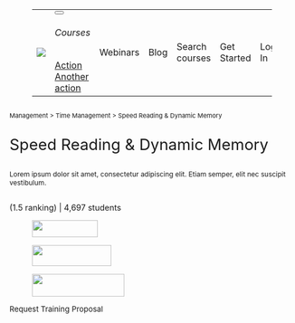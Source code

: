 <!-- wp:table -->
<figure class="wp-block-table"><table><tbody><tr><td>
   <img src="https://lh3.googleusercontent.com/g7Gi4QRerEJFWVowKRqjVOAlozN9OgH3VcjyrU0n7tR9IHdNLyLgBtafu1nC_WOcoi2ypQ=s170"></td><td><div class="dropdown open">
  <button class="btn btn-secondary dropdown-toggle" type="button" id="dropdownMenu3" data-toggle="dropdown" aria-haspopup="true" aria-expanded="false">
  </button>
  <div class="dropdown-menu">
    <h6 class="dropdown-header">Courses</h6>
    <a class="dropdown-item" href="#">Action</a>
    <a class="dropdown-item" href="#">Another action</a>
  </div>
</div></td><td>Webinars</td><td>Blog</td><td>Search courses</td><td>Get Started</td><td>Log In</td></tr></tbody></table></figure>
<!-- /wp:table -->

<!-- wp:cover {"url":"https://lh3.googleusercontent.com/nlVKfs_mLW0l2aYfxcbOvKJyu8LjUKCGsqoH50OguBEMvrCKcHOV5jAkMdHAdgRaRfN8ug=s170","id":38,"dimRatio":10,"focalPoint":{"x":0.7,"y":"0.90"},"minHeight":100,"contentPosition":"top left","isDark":false,"className":"is-style-default"} -->
<div class="wp-block-cover is-light has-custom-content-position is-position-top-left is-style-default" style="min-height:100px"><span aria-hidden="true" class="wp-block-cover__background has-background-dim-10 has-background-dim"></span><img class="wp-block-cover__image-background wp-image-38" alt="" src="https://lh3.googleusercontent.com/nlVKfs_mLW0l2aYfxcbOvKJyu8LjUKCGsqoH50OguBEMvrCKcHOV5jAkMdHAdgRaRfN8ug=s170" style="object-position:70% 90%" data-object-fit="cover" data-object-position="70% 90%"/><div class="wp-block-cover__inner-container"><!-- wp:paragraph {"style":{"typography":{"fontSize":"11px"}},"textColor":"background"} -->
<p class="has-background-color has-text-color" style="font-size:11px">Management &gt; Time Management &gt; Speed Reading &amp; Dynamic Memory</p>
<!-- /wp:paragraph -->

<!-- wp:paragraph {"style":{"typography":{"fontSize":"27.45px"}},"textColor":"background"} -->
<p class="has-background-color has-text-color" style="font-size:27.45px">Speed Reading &amp; Dynamic Memory</p>
<!-- /wp:paragraph -->

<!-- wp:paragraph {"style":{"typography":{"fontSize":"12px"}},"textColor":"background"} -->
<p class="has-background-color has-text-color" style="font-size:12px">Lorem ipsum dolor sit amet, consectetur adipiscing elit. Etiam semper, elit nec suscipit vestibulum.</p>
<!-- /wp:paragraph -->

<!-- wp:media-text {"mediaId":46,"mediaLink":"https://harry578398781.wordpress.com/ratingstaredited1-2/","mediaType":"image","mediaWidth":15,"mediaSizeSlug":"full","imageFill":false} -->
<div class="wp-block-media-text alignwide is-stacked-on-mobile" style="grid-template-columns:15% auto"><figure class="wp-block-media-text__media"><img src="https://harry578398781.files.wordpress.com/2022/02/ratingstaredited1-2.png" alt="" class="wp-image-46 size-full"/></figure><div class="wp-block-media-text__content"><!-- wp:paragraph {"placeholder":"Content…","style":{"typography":{"fontSize":"14.3914px"}},"textColor":"background"} -->
<p class="has-background-color has-text-color" style="font-size:14.3914px">(1.5 ranking) | 4,697 students</p>
<!-- /wp:paragraph --></div></div>
<!-- /wp:media-text -->

<!-- wp:columns -->
<div class="wp-block-columns"><!-- wp:column -->
<div class="wp-block-column"><!-- wp:image {"id":49,"width":116,"height":30,"sizeSlug":"large","linkDestination":"none"} -->
<figure class="wp-block-image size-large is-resized"><img src="https://lh3.googleusercontent.com/JjDN_XGPPYa-o0BE5jybn_LyOvkpr6JOYsRDOPk3dcwQxpJsIe98s4ak3-O8BoroTkVvtjY=s170" alt="" class="wp-image-49" width="116" height="30"/></figure>
<!-- /wp:image --></div>
<!-- /wp:column -->

<!-- wp:column -->
<div class="wp-block-column"><!-- wp:image {"id":50,"width":140,"height":37,"sizeSlug":"large","linkDestination":"none"} -->
<figure class="wp-block-image size-large is-resized"><img src="https://lh3.googleusercontent.com/UD3Rw4KwXVIaZN5ILofl7tTMdubujMxktutxoTxFr7CPEI-yxo-lJaQaL7HYgCYGIFbWXw=s170" alt="" class="wp-image-50" width="140" height="37"/></figure>
<!-- /wp:image --></div>
<!-- /wp:column -->

<!-- wp:column -->
<div class="wp-block-column"><!-- wp:image {"id":52,"width":163,"height":40,"sizeSlug":"large","linkDestination":"none"} -->
<figure class="wp-block-image size-large is-resized"><img src="https://lh3.googleusercontent.com/w_voi9Nv4TIHhLfba3k3jrtB8265hwe0mcO-HuVNCKiH503Su6yvjrqiJ-JbtGz2rKJLIg=s170" alt="" class="wp-image-52" width="163" height="40"/></figure>
<!-- /wp:image --></div>
<!-- /wp:column --></div>
<!-- /wp:columns -->

<!-- wp:buttons -->
<div class="wp-block-buttons"><!-- wp:button {"style":{"typography":{"fontSize":"13.3914px"}}} -->
<div class="wp-block-button has-custom-font-size" style="font-size:13.3914px"><a class="wp-block-button__link">Request Training Proposal</a></div>
<!-- /wp:button --></div>
<!-- /wp:buttons --></div></div>
<!-- /wp:cover -->
